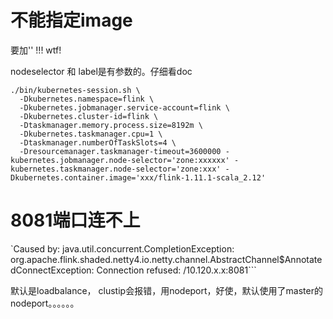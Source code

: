 # 不能指定image

要加'' !!! wtf!

nodeselector 和 label是有参数的。仔细看doc


```
./bin/kubernetes-session.sh \
  -Dkubernetes.namespace=flink \
  -Dkubernetes.jobmanager.service-account=flink \
  -Dkubernetes.cluster-id=flink \
  -Dtaskmanager.memory.process.size=8192m \
  -Dkubernetes.taskmanager.cpu=1 \
  -Dtaskmanager.numberOfTaskSlots=4 \
  -Dresourcemanager.taskmanager-timeout=3600000 -kubernetes.jobmanager.node-selector='zone:xxxxxx' -kubernetes.taskmanager.node-selector='zone:xxx' -Dkubernetes.container.image='xxx/flink-1.11.1-scala_2.12'
  ```


# 8081端口连不上

`Caused by: java.util.concurrent.CompletionException: org.apache.flink.shaded.netty4.io.netty.channel.AbstractChannel$AnnotatedConnectException: Connection refused: /10.120.x.x:8081```

默认是loadbalance， clustip会报错，用nodeport，好使，默认使用了master的nodeport。。。。。。
